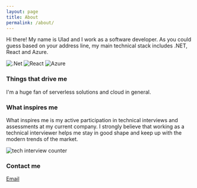 ```yaml
---
layout: page
title: About
permalink: /about/
---
```


Hi there! My name is Ulad and I work as a software developer. As you could guess based on your address line, my main technical stack includes .NET, React and Azure.

![.Net](https://img.shields.io/badge/.NET-5C2D91?style=for-the-badge&logo=.net&logoColor=white)
![React](https://img.shields.io/badge/react-%2320232a.svg?style=for-the-badge&logo=react&logoColor=%2361DAFB)
![Azure](https://img.shields.io/badge/azure-%230072C6.svg?style=for-the-badge&logo=microsoftazure&logoColor=white)

### Things that drive me

I'm a huge fan of serverless solutions and cloud in general.

### What inspires me
What inspires me is my active participation in technical interviews and assessments at my current company. I strongly believe that working as a technical interviewer helps me stay in good shape and keep up with the modern trends of the market.

![tech interview counter](https://img.shields.io/badge/interviews_conducted-29-green?style=for-the-badge&color=e38244)

### Contact me

[Email](mailto:pahomax4556vladislav@gmail.com)
